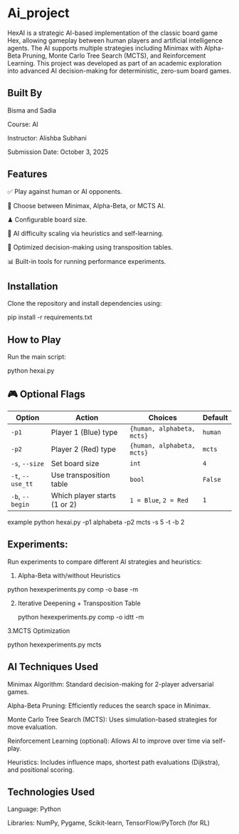 # Ai_project
HexAI is a strategic AI-based implementation of the classic board game Hex, allowing gameplay between human players and artificial intelligence agents. The AI supports multiple strategies including Minimax with Alpha-Beta Pruning, Monte Carlo Tree Search (MCTS), and Reinforcement Learning. This project was developed as part of an academic exploration into advanced AI decision-making for deterministic, zero-sum board games.


## Built By

Bisma and Sadia

Course: AI

Instructor: Alishba Subhani

Submission Date: October 3, 2025

## Features
 
✅ Play against human or AI opponents.

🤖 Choose between Minimax, Alpha-Beta, or MCTS AI.

♟ Configurable board size.

🧠 AI difficulty scaling via heuristics and self-learning.

🚀 Optimized decision-making using transposition tables.

📊 Built-in tools for running performance experiments.

## Installation
Clone the repository and install dependencies using:

pip install -r requirements.txt

## How to Play
Run the main script:

python hexai.py

## 🎮 Optional Flags

| Option         | Action                        | Choices                      | Default |
|----------------|-------------------------------|-------------------------------|---------|
| `-p1`          | Player 1 (Blue) type          | `{human, alphabeta, mcts}`   | `human` |
| `-p2`          | Player 2 (Red) type           | `{human, alphabeta, mcts}`   | `mcts`  |
| `-s`, `--size` | Set board size                | `int`                         | `4`     |
| `-t`, `--use_tt` | Use transposition table     | `bool`                        | `False` |
| `-b`, `--begin`| Which player starts (1 or 2)  | `1 = Blue`, `2 = Red`         | `1`     |

example
python hexai.py -p1 alphabeta -p2 mcts -s 5 -t -b 2

## Experiments: 
Run experiments to compare different AI strategies and heuristics:

1. Alpha-Beta with/without Heuristics

python hexexperiments.py comp -o base -m

2. Iterative Deepening + Transposition Table

   python hexexperiments.py comp -o idtt -m

3.MCTS Optimization

python hexexperiments.py mcts

 ## AI Techniques Used
Minimax Algorithm: Standard decision-making for 2-player adversarial games.

Alpha-Beta Pruning: Efficiently reduces the search space in Minimax.

Monte Carlo Tree Search (MCTS): Uses simulation-based strategies for move evaluation.

Reinforcement Learning (optional): Allows AI to improve over time via self-play.

Heuristics: Includes influence maps, shortest path evaluations (Dijkstra), and positional scoring.

## Technologies Used

Language: Python

Libraries: NumPy, Pygame, Scikit-learn, TensorFlow/PyTorch (for RL)


